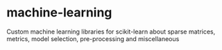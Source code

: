 # machine-learning
Custom machine learning libraries for scikit-learn about sparse matrices, metrics, model selection, pre-processing and miscellaneous
